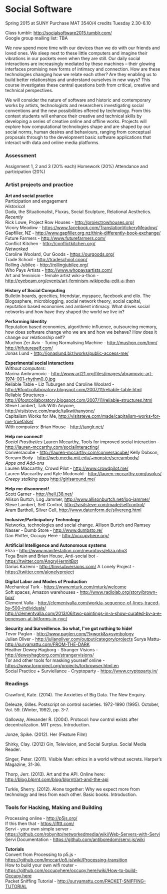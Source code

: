 <h1>Social Software</h1>  
Spring 2015 at SUNY Purchase  
MAT 3540/4 credits  
Tuesday 2.30-6.10  

Class tumblr: http://socialsoftware2015.tumblr.com/  
Google group mailing list:  TBA

We now spend more time with our devices than we do with our friends and loved ones. We sleep next to these little computers and imagine their vibrations in our pockets even when they are still. Our daily social interactions are increasingly mediated by these machines – their glowing interfaces promising new forms of intimacy and connection. How are these technologies changing how we relate each other? Are they enabling us to build better relationships and understand ourselves in new ways? This course investigates these central questions both from critical, creative and technical perspectives.

We will consider the nature of software and historic and contemporary works by artists, technologists and researchers investigating social conventions and the new possibilities offered by technology. From this context students will enhance their creative and technical skills by developing a series of creative online and offline works. Projects will explore how computational technologies shape and are shaped by our social norms, human desires and behaviours, ranging from conceptual proposals through to the development basic software applications that interact with data and online media platforms.

<h3>Assessment </h3>
Assignment 1, 2 and 3 (20% each)  
Homework (20%)  
Attendance and participation (20%)  

<h3>Artist projects and practice</h3>

**Art and social practice**  
Participation and engagement  
*Historical*  
Dada, the Situationalist, Fluxas, Social Sculpture, Relational Aesthetics.  
*Recently*  
Rick Lowe, Project Row Houses - http://projectrowhouses.org/  
Vicory Meadow - https://www.facebook.com/TranslationVickeryMeadow/  
Gapfiller, NZ - http://www.gapfiller.org.nz/think-differently-book-exchange/
Future Farmers - http://www.futurefarmers.com/  
Conflict Kitchen - http://conflictkitchen.org/  
*Networked*  
Caroline Woolard, Our Goods - https://ourgoods.org/  
Trade School - http://tradeschool.coop/  
Rolling Jubilee - http://rollingjubilee.org/  
Who Pays Artists - http://www.whopaysartists.com/  
Art and feminism - female artist wiki-a-thon - http://eyebeam.org/events/art-feminism-wikipedia-edit-a-thon  

**History of Social Computing**  
Bulletin boards, geocities, friendstar, myspace, facebook and ello. The Blogosphere, microblogging, social network theory, social capital, reputation based economies and ambient intimacy. What drives social networks and how have they shaped the world we live in?  

**Performing Identity**  
Reputation based economies, algorithmic influence, outsourcing memory, how does software change who we are and how we behave? How does it change our relationship self?  
Muchon Zer Aviv - Turing Normalising Machine - http://mushon.com/tnm/
http://hifutureself.com/  
Jonas Lund - http://jonaslund.biz/works/public-access-me/  

**Experimental social interactions**  
*Without computers:*  
Marina Ambramovic - http://www.art21.org/files/images/abramovic-art-1974-001-rhythm0_0.jpg  
Reliable Table - Liz Tuburgen and Caroline Woolard - http://6footcollaboratory.blogspot.com/2007/11/reliable-table.html  
Reliable Structures - http://6footcollaboratory.blogspot.com/2007/11/reliable-structures.html  
Steve Lambert, Talk With Anyone, http://visitsteve.com/made/talkwithanyone/  
Capitalism Works for Me, http://visitsteve.com/made/capitalism-works-for-me-truefalse/  
*With computers:*
Brian House - http://tanglr.net/  

**Help me connect!**  
*Social Prosthetics*
Lauren Mccarthy, Tools for improved social interaction - http://lauren-mccarthy.com/socialinteracting/  
Conversacube - http://lauren-mccarthy.com/conversacube/
Kelly Dobson, Scream Body - http://web.media.mit.edu/~monster/screambody/  
*Apps and Add-ons*  
Lauren Maccarthy, Crowd Pilot - http://www.crowdpilot.me/  
Lauren Maccarthy and Kyle Mcdonald - http://lauren-mccarthy.com/usplus/  
*Creepy stalking apps*
http://girlsaround.me/  

**Help me disconnect!**  
Scott Garner - http://hell.j38.net/  
Allison Burtch, Log Jammer, http://www.allisonburtch.net/log-jammer/  
Steve Lambert, Self Control, http://visitsteve.com/made/selfcontrol/  
Aram Bartholl, Silver Cell, http://www.datenform.de/silvereng.html  

**Inclusive/Participatory Technology**  
Networks, technologies and social change.
Allison Burtch and Ramsey Nasser - Dumb Store - http://www.dumbsto.re/  
Dan Phiffer, Occupy Here - http://occupyhere.org/  

**Artificial Intelligence and Autonomous systems**  
Eliza - http://www.manifestation.com/neurotoys/eliza.php3  
Tega Brain and Brian House, Anti-social bot - https://twitter.com/AngryHermitBot  
Darius Kazemi - http://tinysubversions.com/
A Lonely Project - https://twitter.com/alonelyproject  

**Digital Labor and Modes of Production**  
Mechanical Turk - https://www.mturk.com/mturk/welcome  
Soft spaces, Amazon warehouses - http://www.radiolab.org/story/brown-box/  
Clement Valla - http://clementvalla.com/work/a-sequence-of-lines-traced-by-500-individuals/  
http://clementvalla.com/2013/06/two-paintings-in-a-show-curated-by-a-e-benenson-at-bitforms-in-nyc/  

**Security and Surveillence. So what, I've got nothing to hide!**  
Tevor Paglan - http://www.paglen.com/?l=work&s=symbology  
Julian Oliver - http://julianoliver.com/output/category/projects
Surya Mattu- http://suryamattu.com/FROM-THE-DARK  
Heather Dewey Hagborg - Stranger Visions - http://deweyhagborg.com/strangervisions/  
Tor and other tools for masking yourself online  - https://www.torproject.org/projects/torbrowser.html.en  
Social Practice + Surviellance - Cryptoparty - https://www.cryptoparty.in/  

<h3>Readings</h3>  

Crawford, Kate. (2014). The Anxieties of Big Data. The New Enquiry.  

Deleuze, Gilles. Postscript on control societies. 1972-1990 (1995). October, Vol. 59. (Winter, 1992), pp. 3-7.  

Galloway, Alexander R. (2004). Protocol: how control exists after decentralization. MIT press. Introduction.  

Jonze, Spike. (2012). Her (Feature Film)

Shirky, Clay. (2012) Gin, Television, and Social Surplus. Social Media Reader.  

Singer, Peter. (2011). Visible Man: ethics in a world without secrets. Harper’s Magazine, 31-36.  

Thorp, Jerr. (2013). Art and the API. Online here: http://blog.blprnt.com/blog/blprnt/art-and-the-api  

Turkle, Sherry. (2012). Alone together: Why we expect more from technology and less from each other. Basic books. Introduction.  

<h3>Tools for Hacking, Making and Building</h3>  

Processing online - http://p5js.org/  
If this then that - https://ifttt.com/  
Servi - your own simple server - https://github.com/robynitp/networkedmedia/wiki/Web-Servers-with-Servi  
Servi Documentation - https://github.com/antiboredom/servi.js/wiki  

**Tutorials**  
Convert from Processing to p5.js - https://github.com/lmccart/p5.js/wiki/Processing-transition  
How to build your own wifi router - https://github.com/occupyhere/occupy.here/wiki/How-to-build-Occupy.here  
Packet Sniffing Tutorial - http://suryamattu.com/PACKET-SNIFFING-TUTORIAL  
